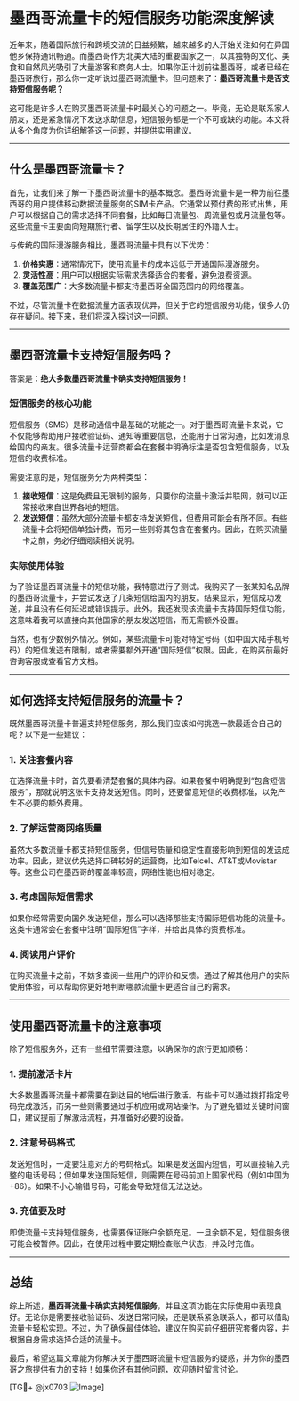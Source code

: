 # 墨西哥流量卡的短信服务功能深度解读

近年来，随着国际旅行和跨境交流的日益频繁，越来越多的人开始关注如何在异国他乡保持通讯畅通。而墨西哥作为北美大陆的重要国家之一，以其独特的文化、美食和自然风光吸引了大量游客和商务人士。如果你正计划前往墨西哥，或者已经在墨西哥旅行，那么你一定听说过墨西哥流量卡。但问题来了：**墨西哥流量卡是否支持短信服务呢？**

这可能是许多人在购买墨西哥流量卡时最关心的问题之一。毕竟，无论是联系家人朋友，还是紧急情况下发送求助信息，短信服务都是一个不可或缺的功能。本文将从多个角度为你详细解答这一问题，并提供实用建议。

---

## 什么是墨西哥流量卡？

首先，让我们来了解一下墨西哥流量卡的基本概念。墨西哥流量卡是一种为前往墨西哥的用户提供移动数据流量服务的SIM卡产品。它通常以预付费的形式出售，用户可以根据自己的需求选择不同套餐，比如每日流量包、周流量包或月流量包等。这些流量卡主要面向短期旅行者、留学生以及长期居住的外籍人士。

与传统的国际漫游服务相比，墨西哥流量卡具有以下优势：
1. **价格实惠**：通常情况下，使用流量卡的成本远低于开通国际漫游服务。
2. **灵活性高**：用户可以根据实际需求选择适合的套餐，避免浪费资源。
3. **覆盖范围广**：大多数流量卡都支持墨西哥全国范围内的网络覆盖。

不过，尽管流量卡在数据流量方面表现优异，但关于它的短信服务功能，很多人仍存在疑问。接下来，我们将深入探讨这一问题。

---

## 墨西哥流量卡支持短信服务吗？

答案是：**绝大多数墨西哥流量卡确实支持短信服务！**

### 短信服务的核心功能
短信服务（SMS）是移动通信中最基础的功能之一。对于墨西哥流量卡来说，它不仅能够帮助用户接收验证码、通知等重要信息，还能用于日常沟通，比如发消息给国内的亲友。很多流量卡运营商都会在套餐中明确标注是否包含短信服务，以及短信的收费标准。

需要注意的是，短信服务分为两种类型：
1. **接收短信**：这是免费且无限制的服务，只要你的流量卡激活并联网，就可以正常接收来自世界各地的短信。
2. **发送短信**：虽然大部分流量卡都支持发送短信，但费用可能会有所不同。有些流量卡会将短信单独计费，而另一些则将其包含在套餐内。因此，在购买流量卡之前，务必仔细阅读相关说明。

### 实际使用体验
为了验证墨西哥流量卡的短信功能，我特意进行了测试。我购买了一张某知名品牌的墨西哥流量卡，并尝试发送了几条短信给国内的朋友。结果显示，短信成功发送，并且没有任何延迟或错误提示。此外，我还发现该流量卡支持国际短信功能，这意味着我可以直接向其他国家的朋友发送短信，而无需额外设置。

当然，也有少数例外情况。例如，某些流量卡可能对特定号码（如中国大陆手机号码）的短信发送有限制，或者需要额外开通“国际短信”权限。因此，在购买前最好咨询客服或查看官方文档。

---

## 如何选择支持短信服务的流量卡？

既然墨西哥流量卡普遍支持短信服务，那么我们应该如何挑选一款最适合自己的呢？以下是一些建议：

### 1. 关注套餐内容
在选择流量卡时，首先要看清楚套餐的具体内容。如果套餐中明确提到“包含短信服务”，那就说明这张卡支持发送短信。同时，还要留意短信的收费标准，以免产生不必要的额外费用。

### 2. 了解运营商网络质量
虽然大多数流量卡都支持短信服务，但信号质量和稳定性直接影响到短信的发送成功率。因此，建议优先选择口碑较好的运营商，比如Telcel、AT&T或Movistar等。这些公司在墨西哥的覆盖率较高，网络性能也相对稳定。

### 3. 考虑国际短信需求
如果你经常需要向国外发送短信，那么可以选择那些支持国际短信功能的流量卡。这类卡通常会在套餐中注明“国际短信”字样，并给出具体的资费标准。

### 4. 阅读用户评价
在购买流量卡之前，不妨多查阅一些用户的评价和反馈。通过了解其他用户的实际使用体验，可以帮助你更好地判断哪款流量卡更适合自己的需求。

---

## 使用墨西哥流量卡的注意事项

除了短信服务外，还有一些细节需要注意，以确保你的旅行更加顺畅：

### 1. 提前激活卡片
大多数墨西哥流量卡都需要在到达目的地后进行激活。有些卡可以通过拨打指定号码完成激活，而另一些则需要通过手机应用或网站操作。为了避免错过关键时间窗口，建议提前了解激活流程，并准备好必要的设备。

### 2. 注意号码格式
发送短信时，一定要注意对方的号码格式。如果是发送国内短信，可以直接输入完整的电话号码；但如果发送国际短信，则需要在号码前加上国家代码（例如中国为+86）。如果不小心输错号码，可能会导致短信无法送达。

### 3. 充值要及时
即使流量卡支持短信服务，也需要保证账户余额充足。一旦余额不足，短信服务很可能会被暂停。因此，在使用过程中要定期检查账户状态，并及时充值。

---

## 总结

综上所述，**墨西哥流量卡确实支持短信服务**，并且这项功能在实际使用中表现良好。无论你是需要接收验证码、发送日常问候，还是联系紧急联系人，都可以借助流量卡轻松实现。不过，为了确保最佳体验，建议在购买前仔细研究套餐内容，并根据自身需求选择合适的流量卡。

最后，希望这篇文章能为你解决关于墨西哥流量卡短信服务的疑惑，并为你的墨西哥之旅提供有力的支持！如果你还有其他问题，欢迎随时留言讨论。

[TG💪+ @jx0703 ![Image](https://github.com/user-attachments/assets/dbca1d08-cadb-493c-b0ec-ad6f7a83f270)]